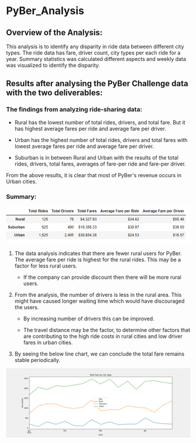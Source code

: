# PyBer_Analysis

## Overview of the Analysis:

This analysis is to identify any disparity in ride data between different city types. The ride data has fare, driver count, city types per each ride for a year.
Summary statistics was calculated different aspects and weekly data was visualized to identify the disparity.





## Results after analysing the PyBer Challenge data with the two deliverables:


### The findings from analyzing ride-sharing data:

* Rural has the lowest number of total rides, drivers, and total fare. But it has highest average fares per ride and average fare per driver.

* Urban has the highest number of total rides, drivers and total fares with lowest average fares per ride and average fare per driver.
 
* Suburban is in between Rural and Urban with the results of the total rides, drivers, total fares, averages of fare-per ride and fare-per driver.
  
 From the above results, it is clear that most of PyBer's revenue occurs in Urban cities. 
 
 
  
 ### Summary:
 
 ![plot1](Images/summary_dataframe.png)

1. The data analysis indicates that there are fewer rural users for PyBer.
The average fare per ride is highest for the rural rides. This may be a factor for less rural users. 
   * If the company can provide discount then there will be more rural users.  
 
2. From the analysis, the number of drivers is less in the rural area. This might have caused longer waiting time which would have discouraged the users. 
   *  By increasing number of drivers this can be improved.
  
   *  The travel distance may be the factor, to determine other factors that are 
 contributing to the high ride costs in rural cities and low driver fares in urban cities.
 
 3. By seeing the below line chart, we can conclude the total fare remains stable periodically.
  
  ![plot2](Images/PyBer_weekly_fare_summary.png)
  
   
  
